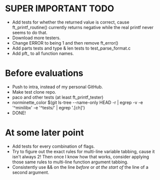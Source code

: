 # SUPER IMPORTANT TODO
* Add tests for whether the returned value is correct, cause ft_printf_routine()
  currently returns negative while the real printf never seems to do that.
* Download more testers.
* Change ERROR to being 1 and then remove ft_error()
* Add parts tests and type & len tests to test_parse_format.c
* Add pft_ to all function names.


# Before evaluations
* Push to intra, instead of my personal GitHub.
* Make test clone repo.
* paco and other tests (at least ft_printf_tester)
* norminette_color $(git ls-tree --name-only HEAD -r | egrep -v -e '^minilibx' -e '^tests/' | egrep '\.[ch]')
* DONE!

# At some later point
* Add tests for every combination of flags.
* Try to figure out the exact rules for multi-line variable tabbing, cause it isn't always 2!
  Then once I know how that works, consider applying those same rules to multi-line function argument tabbing.
* Consistently use && on the line *before* or *at the start of* the line of a second argument.
